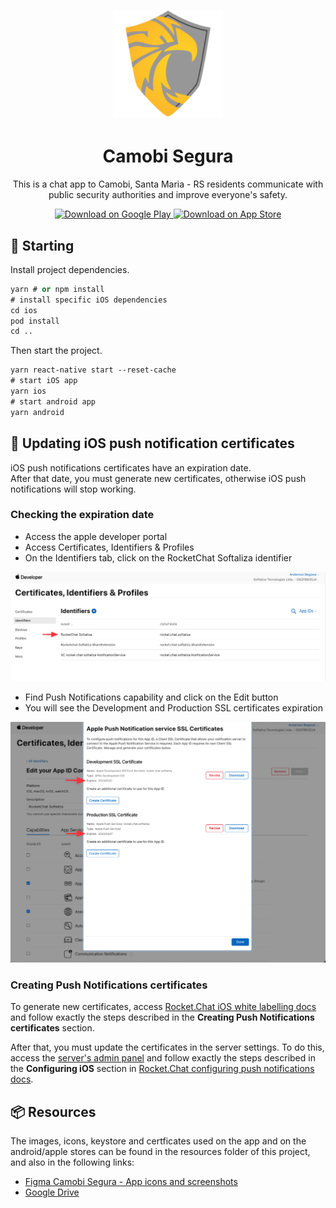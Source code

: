 <h1 align="center">
  <img alt="Camobi Segura" height="170" title="Camobi Segura" src="resources/android/icon/icon.png" />
</h1>

<h1 align="center">
  Camobi Segura
</h1>

<p align="center">This is a chat app to Camobi, Santa Maria - RS residents communicate with public security authorities and improve everyone's safety.</p>

<p align="center">
  <a href="https://play.google.com/store/apps/details?id=rocket.chat.softaliza">
    <img alt="Download on Google Play" src="https://play.google.com/intl/en_us/badges/images/badge_new.png" height=43>
  </a>
  <a href="https://apps.apple.com/br/app/camobi-segura/id1515168312">
    <img alt="Download on App Store" src="https://user-images.githubusercontent.com/7317008/43209852-4ca39622-904b-11e8-8ce1-cdc3aee76ae9.png" height=43>
  </a>
</p>

## 🎉 Starting

Install project dependencies.

```cl
yarn # or npm install
# install specific iOS dependencies
cd ios
pod install 
cd ..
```

Then start the project.

```cl
yarn react-native start --reset-cache
# start iOS app
yarn ios 
# start android app
yarn android 
```

## 📝 Updating iOS push notification certificates

iOS push notifications certificates have an expiration date. <br /> 
After that date, you must generate new certificates, otherwise iOS push notifications will stop working.

### Checking the expiration date

- Access the apple developer portal
- Access Certificates, Identifiers & Profiles
- On the Identifiers tab, click on the RocketChat Softaliza identifier

<img alt="Apple identifiers" src=".github/apple-identifiers.png" />

- Find Push Notifications capability and click on the Edit button
- You will see the Development and Production SSL certificates expiration

<img alt="Apple certificates expiration" src=".github/apple-certificates-expiration.png" />

### Creating Push Notifications certificates

To generate new certificates, access [Rocket.Chat iOS white labelling docs](https://developer.rocket.chat/mobile-app/mobile-app-white-labelling/ios-app-white-labelling) and follow exactly the steps described in the **Creating Push Notifications certificates** section.

After that, you must update the certificates in the server settings. To do this, access the [server's admin panel](https://chat.camobisegura.com.br/admin/Push) and follow exactly the steps described in the **Configuring iOS** section in [Rocket.Chat configuring push notifications docs](https://developer.rocket.chat/mobile-app/mobile-app-white-labelling/configuring-push-notifications).

## 📦 Resources

The images, icons, keystore and certficates used on the app and on the android/apple stores can be found in the resources folder of this project, and also in the following links: </br>

- [Figma Camobi Segura - App icons and screenshots](https://www.figma.com/file/7bczH8xrL08V32YAaZsmks/Camobi-Segura---App-icons-and-screenshots?node-id=0%3A1) 
- [Google Drive](https://drive.google.com/drive/folders/1qbFNq_USaLRpBQN4LWOXYHgwK0xOBU1-)

